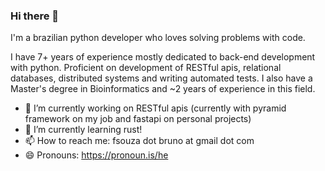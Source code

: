 ### Hi there 👋

I'm a brazilian python developer who loves solving problems with code.

I have 7+ years of experience mostly dedicated to back-end development with python. Proficient on development of RESTful apis, relational databases, distributed systems and writing automated tests. I also have a Master's degree in Bioinformatics and ~2 years of experience in this field.

- 🔭 I’m currently working on RESTful apis (currently with pyramid framework on my job and fastapi on personal projects)
- 🌱 I’m currently learning rust!
- 📫 How to reach me: fsouza dot bruno at gmail dot com
- 😄 Pronouns: https://pronoun.is/he

<!--
**bruno-fs/bruno-fs** is a ✨ _special_ ✨ repository because its `README.md` (this file) appears on your GitHub profile.

Here are some ideas to get you started:

- 🔭 I’m currently working on ...
- 🌱 I’m currently learning ...
- 👯 I’m looking to collaborate on ...
- 🤔 I’m looking for help with ...
- 💬 Ask me about ...
- 📫 How to reach me: ...
- 😄 Pronouns: ...
- ⚡ Fun fact: ...
-->
